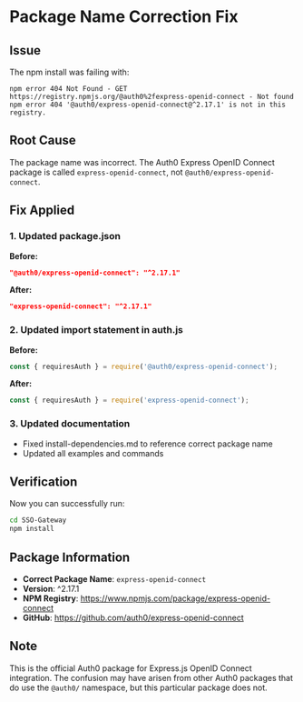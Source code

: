 # Package Name Correction Fix

## Issue
The npm install was failing with:
```
npm error 404 Not Found - GET https://registry.npmjs.org/@auth0%2fexpress-openid-connect - Not found
npm error 404 '@auth0/express-openid-connect@^2.17.1' is not in this registry.
```

## Root Cause
The package name was incorrect. The Auth0 Express OpenID Connect package is called `express-openid-connect`, not `@auth0/express-openid-connect`.

## Fix Applied

### 1. Updated package.json
**Before:**
```json
"@auth0/express-openid-connect": "^2.17.1"
```

**After:**
```json
"express-openid-connect": "^2.17.1"
```

### 2. Updated import statement in auth.js
**Before:**
```javascript
const { requiresAuth } = require('@auth0/express-openid-connect');
```

**After:**
```javascript
const { requiresAuth } = require('express-openid-connect');
```

### 3. Updated documentation
- Fixed install-dependencies.md to reference correct package name
- Updated all examples and commands

## Verification
Now you can successfully run:
```bash
cd SSO-Gateway
npm install
```

## Package Information
- **Correct Package Name**: `express-openid-connect`
- **Version**: ^2.17.1
- **NPM Registry**: https://www.npmjs.com/package/express-openid-connect
- **GitHub**: https://github.com/auth0/express-openid-connect

## Note
This is the official Auth0 package for Express.js OpenID Connect integration. The confusion may have arisen from other Auth0 packages that do use the `@auth0/` namespace, but this particular package does not.
